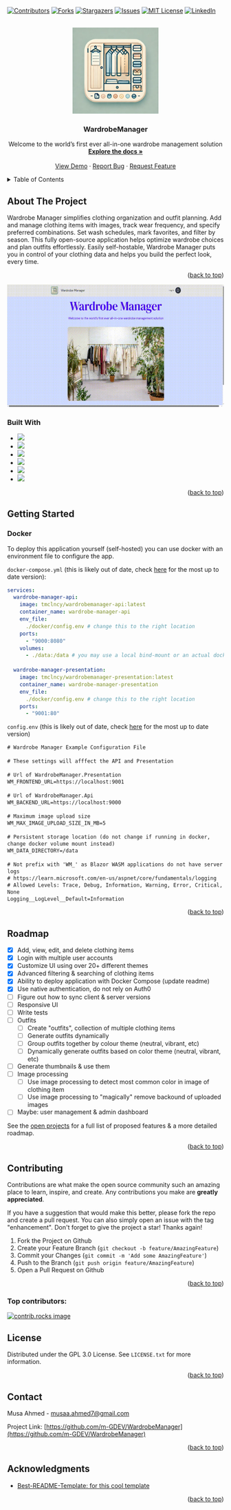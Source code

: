 <!-- https://github.com/othneildrew/Best-README-Template -->

[![Contributors][contributors-shield]][contributors-url]
[![Forks][forks-shield]][forks-url]
[![Stargazers][stars-shield]][stars-url]
[![Issues][issues-shield]][issues-url]
[![MIT License][license-shield]][license-url]
[![LinkedIn][linkedin-shield]][linkedin-url]

<!-- PROJECT LOGO -->
<br />
<div align="center">
  <a href="https://github.com/m-GDEV/WardrobeManager">
    <img src="WardrobeManager.Presentation/wwwroot/img/icon.webp" alt="Logo" width="200" height="200">
  </a>

<h3 align="center">WardrobeManager</h3>

  <p align="center">
    Welcome to the world’s first ever all-in-one wardrobe management solution
    <br />
    <a href="https://github.com/m-GDEV/WardrobeManager/tree/master/docs"><strong>Explore the docs »</strong></a>
    <br />
    <br />
    <a href="https://github.com/m-GDEV/WardrobeManager">View Demo</a>
    ·
    <a href="https://github.com/m-GDEV/WardrobeManager/issues/new">Report Bug</a>
    ·
    <a href="https://github.com/m-GDEV/WardrobeManager/issues/new">Request Feature</a>
  </p>
</div>



<!-- TABLE OF CONTENTS -->
<details>
  <summary>Table of Contents</summary>
  <ol>
    <li>
      <a href="#about-the-project">About The Project</a>
      <ul>
        <li><a href="#built-with">Built With</a></li>
      </ul>
    </li>
    <li>
      <a href="#getting-started">Getting Started</a>
      <ul>
        <li><a href="#prerequisites">Prerequisites</a></li>
        <li><a href="#installation">Installation</a></li>
      </ul>
    </li>
    <li><a href="#usage">Usage</a></li>
    <li><a href="#roadmap">Roadmap</a></li>
    <li><a href="#contributing">Contributing</a></li>
    <li><a href="#license">License</a></li>
    <li><a href="#contact">Contact</a></li>
    <li><a href="#acknowledgments">Acknowledgments</a></li>
  </ol>
</details>



<!-- ABOUT THE PROJECT -->
## About The Project

Wardrobe Manager simplifies clothing organization and outfit planning. Add and manage clothing items with images, track wear frequency, and specify preferred combinations. Set wash schedules, mark favorites, and filter by season. This fully open-source application helps optimize wardrobe choices and plan outfits effortlessly. Easily self-hostable, Wardrobe Manager puts you in control of your clothing data and helps you build the perfect look, every time.

<p align="right">(<a href="#readme-top">back to top</a>)</p>

![Demo Video](./docs/demo-video.gif)

### Built With

* ![](https://img.shields.io/badge/ASP.NET%20Web%20Api-512BD4?style=for-the-badge&logo=.NET&logoColor=white)
* ![](https://img.shields.io/badge/Blazor%20Web%20Assembly-512BD4?style=for-the-badge&logo=Blazor&logoColor=white)
* ![](https://img.shields.io/badge/TailwindCSS-06B6D4?style=for-the-badge&logo=tailwindcss&logoColor=white)
* ![](https://img.shields.io/badge/Daisyui-1AD1A5?style=for-the-badge&logo=daisyui&logoColor=white)
* ![](https://img.shields.io/badge/Bootstrap%20Icons-7952B3?style=for-the-badge&logo=bootstrap&logoColor=white)
* ![](https://img.shields.io/badge/Docker-2496ED?style=for-the-badge&logo=docker&logoColor=white)

<p align="right">(<a href="#readme-top">back to top</a>)</p>


<!-- GETTING STARTED -->
## Getting Started

### Docker

To deploy this application yourself (self-hosted) you can use docker with an environment file to configure the app.

`docker-compose.yml` (this is likely out of date, check [here](https://github.com/m-GDEV/WardrobeManager/tree/master/docker-compose.yml) for the most up to date version):

```yml
services:
  wardrobe-manager-api:
    image: tmclncy/wardrobemanager-api:latest
    container_name: wardrobe-manager-api
    env_file:
      ./docker/config.env # change this to the right location
    ports:
      - "9000:8080"
    volumes:
      - ./data:/data # you may use a local bind-mount or an actual docker volume

  wardrobe-manager-presentation:
    image: tmclncy/wardrobemanager-presentation:latest
    container_name: wardrobe-manager-presentation
    env_file:
      ./docker/config.env # change this to the right location
    ports:
      - "9001:80"
```

`config.env` (this is likely out of date, check [here](https://github.com/m-GDEV/WardrobeManager/tree/master/docker-compose.yml) for the most up to date version)
```dotenv
# Wardrobe Manager Example Configuration File

# These settings will afffect the API and Presentation

# Url of WardrobeManager.Presentation
WM_FRONTEND_URL=https://localhost:9001

# Url of WardrobeManager.Api
WM_BACKEND_URL=https://localhost:9000

# Maximum image upload size 
WM_MAX_IMAGE_UPLOAD_SIZE_IN_MB=5

# Persistent storage location (do not change if running in docker, change docker volume mount instead)
WM_DATA_DIRECTORY=/data

# Not prefix with 'WM_' as Blazor WASM applications do not have server logs 
# https://learn.microsoft.com/en-us/aspnet/core/fundamentals/logging
# Allowed Levels: Trace, Debug, Information, Warning, Error, Critical, None
Logging__LogLevel__Default=Information
```

<p align="right">(<a href="#readme-top">back to top</a>)</p>



<!-- USAGE EXAMPLES -->

<!--

## Usage

Use this space to show useful examples of how a project can be used. Additional screenshots, code examples and demos work well in this space. You may also link to more resources.

_For more examples, please refer to the [Documentation](https://example.com)_

<p align="right">(<a href="#readme-top">back to top</a>)</p>

-->

<!-- ROADMAP -->
## Roadmap

- [x] Add, view, edit, and delete clothing items
- [x] Login with multiple user accounts
- [x] Customize UI using over 20+ different themes
- [x] Advanced filtering & searching of clothing items
- [x] Ability to deploy application with Docker Compose (update readme)
- [x] Use native authentication, do not rely on Auth0
- [ ] Figure out how to sync client & server versions
- [ ] Responsive UI
- [ ] Write tests
- [ ] Outfits
  - [ ] Create "outfits", collection of multiple clothing items
  - [ ] Generate outfits dynamically
  - [ ] Group outfits together by colour theme (neutral, vibrant, etc)
  - [ ] Dynamically generate outfits based on color theme (neutral, vibrant, etc)
- [ ] Generate thumbnails & use them
- [ ] Image processing
  - [ ] Use image processing to detect most common color in image of clothing item
  - [ ] Use image processing to "magically" remove backound of uploaded images
- [ ] Maybe: user management & admin dashboard

See the [open projects](https://github.com/m-GDEV/WardrobeManager/projects) for a full list of proposed features & a more detailed roadmap.

<p align="right">(<a href="#readme-top">back to top</a>)</p>



<!-- CONTRIBUTING -->
## Contributing

Contributions are what make the open source community such an amazing place to learn, inspire, and create. Any contributions you make are **greatly appreciated**.

If you have a suggestion that would make this better, please fork the repo and create a pull request. You can also simply open an issue with the tag "enhancement".
Don't forget to give the project a star! Thanks again!

1. Fork the Project on Github
2. Create your Feature Branch (`git checkout -b feature/AmazingFeature`)
3. Commit your Changes (`git commit -m 'Add some AmazingFeature'`)
4. Push to the Branch (`git push origin feature/AmazingFeature`)
5. Open a Pull Request on Github

<p align="right">(<a href="#readme-top">back to top</a>)</p>

### Top contributors:

<a href="https://github.com/m-GDEV/WardrobeManager/graphs/contributors">
  <img src="https://contrib.rocks/image?repo=m-GDEV/WardrobeManager" alt="contrib.rocks image" />
</a>



<!-- LICENSE -->
## License

Distributed under the GPL 3.0 License. See `LICENSE.txt` for more information.

<p align="right">(<a href="#readme-top">back to top</a>)</p>



<!-- CONTACT -->
## Contact

Musa Ahmed - [musaa.ahmed7@gmail.com](mailto:musaa.ahmed7@gmail.com)

Project Link: [https://github.com/m-GDEV/WardrobeManager](https://github.com/m-GDEV/WardrobeManager)

<p align="right">(<a href="#readme-top">back to top</a>)</p>



<!-- ACKNOWLEDGMENTS -->
## Acknowledgments

* [Best-README-Template: for this cool template](https://github.com/othneildrew/Best-README-Template)


<p align="right">(<a href="#readme-top">back to top</a>)</p>



<!-- MARKDOWN LINKS & IMAGES -->
<!-- https://www.markdownguide.org/basic-syntax/#reference-style-links -->
[contributors-shield]: https://img.shields.io/github/contributors/m-GDEV/WardrobeManager.svg?style=for-the-badge
[contributors-url]: https://github.com/m-GDEV/WardrobeManager/graphs/contributors
[forks-shield]: https://img.shields.io/github/forks/m-GDEV/WardrobeManager.svg?style=for-the-badge
[forks-url]: https://github.com/m-GDEV/WardrobeManager/network/members
[stars-shield]: https://img.shields.io/github/stars/m-GDEV/WardrobeManager.svg?style=for-the-badge
[stars-url]: https://github.com/m-GDEV/WardrobeManager/stargazers
[issues-shield]: https://img.shields.io/github/issues/m-GDEV/WardrobeManager.svg?style=for-the-badge
[issues-url]: https://github.com/m-GDEV/WardrobeManager/issues
[license-shield]: https://img.shields.io/github/license/m-GDEV/WardrobeManager.svg?style=for-the-badge
[license-url]: https://github.com/m-GDEV/WardrobeManager/blob/master/LICENSE.txt
[linkedin-shield]: https://img.shields.io/badge/-LinkedIn-black.svg?style=for-the-badge&logo=linkedin&colorB=555
[linkedin-url]: https://linkedin.com/in/musa-ahmed
[product-screenshot]: docs/demo-video.mp4

